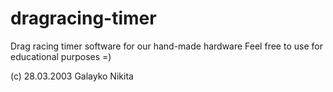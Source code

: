 # dragracing-timer
Drag racing timer software for our hand-made hardware
Feel free to use for educational purposes =)

(c) 28.03.2003 Galayko Nikita